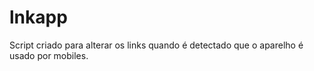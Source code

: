 # lnkapp

Script criado para alterar os links quando é detectado que o aparelho é usado por mobiles.
